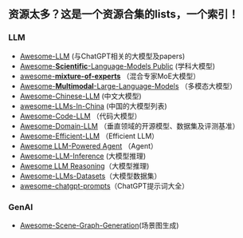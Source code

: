 资源太多？这是一个资源合集的lists，一个**索引**！
---

### LLM
- [Awesome-LLM](https://github.com/Hannibal046/Awesome-LLM) (与ChatGPT相关的大模型及papers)
- [Awesome-**Scientific**-Language-Models
Public](https://github.com/yuzhimanhua/Awesome-Scientific-Language-Models) (学科大模型)
- [awesome-**mixture-of-experts**](https://github.com/XueFuzhao/awesome-mixture-of-experts) （混合专家MoE大模型）
- [Awesome-**Multimodal**-Large-Language-Models](https://github.com/BradyFU/Awesome-Multimodal-Large-Language-Models) （多模态大模型）
- [Awesome-Chinese-LLM](https://github.com/HqWu-HITCS/Awesome-Chinese-LLM) (中文大模型)
- [awesome-LLMs-In-China](https://github.com/wgwang/awesome-LLMs-In-China) (中国的大模型列表)
- [Awesome-Code-LLM](https://github.com/codefuse-ai/Awesome-Code-LLM) （代码大模型）
- [Awesome-Domain-LLM](https://github.com/luban-agi/Awesome-Domain-LLM) （垂直领域的开源模型、数据集及评测基准）
- [Awesome-Efficient-LLM](https://github.com/horseee/Awesome-Efficient-LLM) （Efficient LLM）
- [Awesome LLM-Powered Agent](https://github.com/hyp1231/awesome-llm-powered-agent) （Agent）
- [Awesome-LLM-Inference](https://github.com/DefTruth/Awesome-LLM-Inference) (大模型推理)
- [Awesome LLM Reasoning](https://github.com/atfortes/Awesome-LLM-Reasoning)（大模型推理)
- [Awesome-LLMs-Datasets](https://github.com/lmmlzn/Awesome-LLMs-Datasets)（大模型数据集）
- [awesome-chatgpt-prompts](https://github.com/f/awesome-chatgpt-prompts)（ChatGPT提示词大全）

### GenAI
- [Awesome-Scene-Graph-Generation](https://github.com/ChocoWu/Awesome-Scene-Graph-Generation)(场景图生成)
